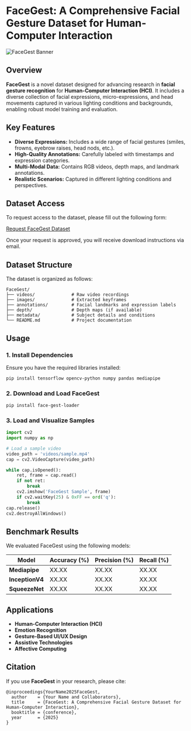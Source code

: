 # FaceGest: A Comprehensive Facial Gesture Dataset for Human-Computer Interaction

![FaceGest Banner](asset/facegest.png)

## Overview
**FaceGest** is a novel dataset designed for advancing research in **facial gesture recognition** for **Human-Computer Interaction (HCI)**. It includes a diverse collection of facial expressions, micro-expressions, and head movements captured in various lighting conditions and backgrounds, enabling robust model training and evaluation.

## Key Features
- **Diverse Expressions:** Includes a wide range of facial gestures (smiles, frowns, eyebrow raises, head nods, etc.).
- **High-Quality Annotations:** Carefully labeled with timestamps and expression categories.
- **Multi-Modal Data:** Contains RGB videos, depth maps, and landmark annotations.
- **Realistic Scenarios:** Captured in different lighting conditions and perspectives.

## Dataset Access
To request access to the dataset, please fill out the following form:

[Request FaceGest Dataset](https://example.com/request-form)

Once your request is approved, you will receive download instructions via email.

## Dataset Structure
The dataset is organized as follows:
```
FaceGest/
├── videos/              # Raw video recordings
├── images/              # Extracted keyframes
├── annotations/         # Facial landmarks and expression labels
├── depth/               # Depth maps (if available)
├── metadata/            # Subject details and conditions
└── README.md            # Project documentation
```

## Usage
### 1. Install Dependencies
Ensure you have the required libraries installed:
```bash
pip install tensorflow opencv-python numpy pandas mediapipe
```
### 2. Download and Load FaceGest
```bash
pip install face-gest-loader
```

### 3. Load and Visualize Samples
```python
import cv2
import numpy as np

# Load a sample video
video_path = 'videos/sample.mp4'
cap = cv2.VideoCapture(video_path)

while cap.isOpened():
    ret, frame = cap.read()
    if not ret:
        break
    cv2.imshow('FaceGest Sample', frame)
    if cv2.waitKey(25) & 0xFF == ord('q'):
        break
cap.release()
cv2.destroyAllWindows()
```

## Benchmark Results
We evaluated FaceGest using the following models:

| Model        | Accuracy (%) | Precision (%) | Recall (%) |
|-------------|------------|--------------|------------|
| **Mediapipe**  | XX.XX      | XX.XX        | XX.XX      |
| **InceptionV4**| XX.XX      | XX.XX        | XX.XX      |
| **SqueezeNet** | XX.XX      | XX.XX        | XX.XX      |


## Applications
- **Human-Computer Interaction (HCI)**
- **Emotion Recognition**
- **Gesture-Based UI/UX Design**
- **Assistive Technologies**
- **Affective Computing**

## Citation
If you use **FaceGest** in your research, please cite:
```
@inproceedings{YourName2025FaceGest,
  author    = {Your Name and Collaborators},
  title     = {FaceGest: A Comprehensive Facial Gesture Dataset for Human-Computer Interaction},
  booktitle = {conference},
  year      = {2025}
}
```

